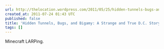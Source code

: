 ```yaml
---
url: http://thelocation.wordpress.com/2011/05/25/hidden-tunnels-bugs-and-bigamy-a-strange-and-true-d-c-story/
created_at: 2011-07-24 01:43 UTC
published: false
title: 'Hidden Tunnels, Bugs, and Bigamy: A Strange and True D.C. Story « the location'
tags: []
---
```


Minecraft LARPing.
